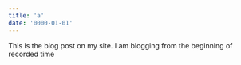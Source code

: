 ```yaml
---
title: 'a'
date: '0000-01-01'
---
```


This is the blog post on my site. I am blogging from the beginning of recorded time
